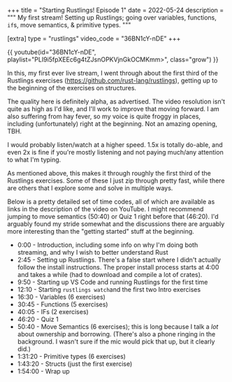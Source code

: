 +++
title = "Starting Rustlings! Episode 1"
date = 2022-05-24
description = """
My first stream! Setting up Rustlings; going over variables, functions, `if`s, move semantics, & primitive types.
"""

[extra]
type = "rustlings"
video_code = "36BN1cY-nDE"
+++

<div class="flex">
    {{ youtube(id="36BN1cY-nDE", playlist="PLI9i5fpXEEc6g4tZJsnOPKVjnGkOCMKmm>", class="grow") }}
</div>

In this, my first ever live stream, I went through about the first third of the Rustlings exercises (<https://github.com/rust-lang/rustlings>), getting up to the beginning of the exercises on structures.

The quality here is definitely alpha, as advertised. The video resolution isn't quite as high as I'd like, and I'll work to improve that moving forward. I am also suffering from hay fever, so my voice is quite froggy in places, including (unfortunately) right at the beginning. Not an amazing opening, TBH.

I would probably listen/watch at a higher speed. 1.5x is totally do-able, and even 2x is fine if you're mostly listening and not paying much/any attention to what I'm typing.

As mentioned above, this makes it through roughly the first third of the Rustlings exercises. Some of these I just zip through pretty fast, while there are others that I explore some and solve in multiple ways.

Below is a pretty detailed set of time codes, all of which are available as links in the description of the video on YouTube. I might recommend jumping to move semantics (50:40) or Quiz 1 right before that (46:20). I'd arguably found my stride somewhat and the discussions there are arguably more interesting than the "getting started" stuff at the beginning.

* 0:00 - Introduction, including some info on why I'm doing both streaming, and why I wish to better understand Rust
* 2:45 - Setting up Rustlings. There's a false start where I didn't actually follow the install instructions. The proper install process starts at 4:00 and takes a while (had to download and compile a lot of crates).
* 9:50 - Starting up VS Code and running Rustlings for the first time
* 12:10 - Starting `rustlings watch`and the first two Intro exercises
* 16:30 - Variables (6 exercises)
* 30:45 - Functions (5 exercises)
* 40:05 - IFs (2 exercises)
* 46:20 - Quiz 1
* 50:40 - Move Semantics (6 exercises); this is long because I talk a _lot_ about ownership and borrowing. (There's also a phone ringing in the background. I wasn't sure if the mic would pick that up, but it clearly did.)
* 1:31:20 - Primitive types (6 exercises)
* 1:43:20 - Structs (just the first exercise)
* 1:54:00 - Wrap up
